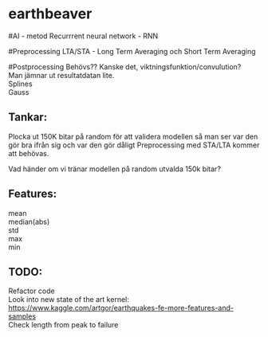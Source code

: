 # earthbeaver

#AI - metod
Recurrrent neural network - RNN

#Preprocessing
LTA/STA - Long Term Averaging och Short Term Averaging

#Postprocessing
Behövs?? Kanske det, viktningsfunktion/convulution?  
Man jämnar ut resultatdatan lite.  
Splines  
Gauss


## Tankar:
Plocka ut 150K bitar på random för att validera modellen så man ser var den gör bra ifrån sig och var den gör dåligt
Preprocessing med STA/LTA kommer att behövas.

Vad händer om vi tränar modellen på random utvalda 150k bitar?

## Features:
mean  
median(abs)  
std  
max  
min  

## TODO:
Refactor code  
Look into new state of the art kernel: https://www.kaggle.com/artgor/earthquakes-fe-more-features-and-samples   
Check length from peak to failure







